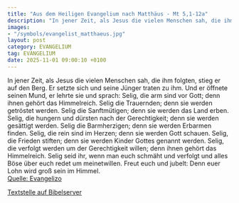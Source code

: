 ```yaml
---
title: "Aus dem Heiligen Evangelium nach Matthäus - Mt 5,1-12a"
description: "In jener Zeit, als Jesus die vielen Menschen sah, die ihm folgten, stieg er auf den Berg. Er setzte sich und seine Jünger traten zu ihm. Und er öffnete seinen Mund, er lehrte sie und sprach: Selig, die arm sind vor Gott; denn ihnen gehört das Himmelreich. Selig die Trauernden; de...."
images:
- "/symbols/evangelist_matthaeus.jpg"
layout: post
category: EVANGELIUM
tag: EVANGELIUM
date: 2025-11-01 09:00:10 +0100
---
```

In jener Zeit, als Jesus die vielen Menschen sah, die ihm folgten, stieg er auf den Berg. Er setzte sich und seine Jünger traten zu ihm.
Und er öffnete seinen Mund, er lehrte sie und sprach:
Selig, die arm sind vor Gott; denn ihnen gehört das Himmelreich.
Selig die Trauernden; denn sie werden getröstet werden.<!--more-->
Selig die Sanftmütigen; denn sie werden das Land erben.
Selig, die hungern und dürsten nach der Gerechtigkeit; denn sie werden gesättigt werden.
Selig die Barmherzigen; denn sie werden Erbarmen finden.
Selig, die rein sind im Herzen; denn sie werden Gott schauen.
Selig, die Frieden stiften; denn sie werden Kinder Gottes genannt werden.
Selig, die verfolgt werden um der Gerechtigkeit willen; denn ihnen gehört das Himmelreich.
Selig seid ihr, wenn man euch schmäht und verfolgt und alles Böse über euch redet um meinetwillen.
Freut euch und jubelt: Denn euer Lohn wird groß sein im Himmel.<br>
[Quelle: Evangelizo](https://evangeliumtagfuertag.org/DE/gospel)

[Textstelle auf Bibelserver](https://www.bibleserver.com/EU/Matthäus5,1-12a)
